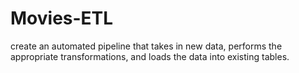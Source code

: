 # Movies-ETL
create an automated pipeline that takes in new data, performs the appropriate transformations, and loads the data into existing tables.
